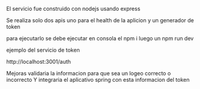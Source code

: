 El servicio fue construido con nodejs usando express

Se realiza solo dos apis uno para el health de la aplicion y un generador 
de token 

para ejecutarlo se debe ejecutar en consola el npm i
luego un npm run dev

ejemplo del servicio de token

http://localhost:3001/auth

Mejoras
validaria la informacion para que sea un logeo correcto o incorrecto
Y integraria el aplicativo spring con esta informacion del token